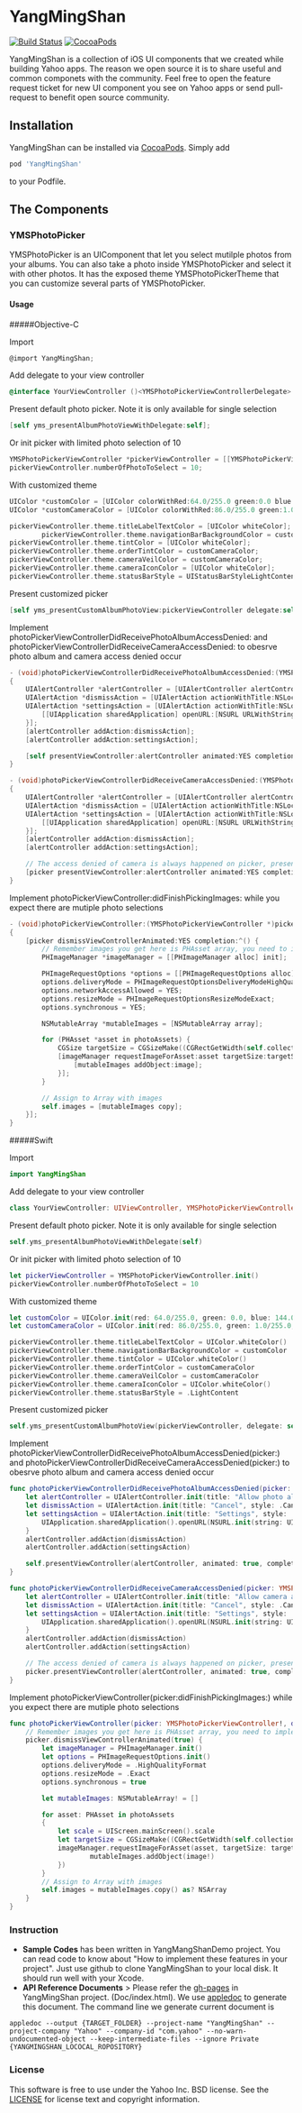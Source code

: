# YangMingShan
[![Build Status](https://travis-ci.org/yahoo/YangMingShan.svg?branch=master)](https://travis-ci.org/yahoo/YangMingShan)
[![CocoaPods](https://img.shields.io/cocoapods/v/YangMingShan.svg?maxAge=2592000?style=flat-square)](https://cocoapods.org/?q=yangmingshan)
 
YangMingShan is a collection of iOS UI components that we created while building Yahoo apps. The reason we open source it is to share useful and common componets with the community. Feel free to open the feature request ticket for new UI component you see on Yahoo apps or send pull-request to benefit open source community.

Installation
-------

YangMingShan can be installed via [CocoaPods](http://cocoapods.org/). Simply add

```ruby
pod 'YangMingShan'
```

to your Podfile.

The Components
-------

### YMSPhotoPicker

YMSPhotoPicker is an UIComponent that let you select mutilple photos from your albums. You can also take a photo inside YMSPhotoPicker and select it with other photos. It has the exposed theme YMSPhotoPickerTheme that you can customize several parts of YMSPhotoPicker. 

#### Usage
#####Objective-C

Import

```objective-c
@import YangMingShan;
```

Add delegate to your view controller

```objective-c
@interface YourViewController ()<YMSPhotoPickerViewControllerDelegate>
```

Present default photo picker. Note it is only available for single selection

```objective-c
[self yms_presentAlbumPhotoViewWithDelegate:self];
```

Or init picker with limited photo selection of 10

```objective-c
YMSPhotoPickerViewController *pickerViewController = [[YMSPhotoPickerViewController alloc] init];
pickerViewController.numberOfPhotoToSelect = 10;
```

With customized theme
```objective-c
UIColor *customColor = [UIColor colorWithRed:64.0/255.0 green:0.0 blue:144.0/255.0 alpha:1.0];
UIColor *customCameraColor = [UIColor colorWithRed:86.0/255.0 green:1.0/255.0 blue:236.0/255.0 alpha:1.0];

pickerViewController.theme.titleLabelTextColor = [UIColor whiteColor];
        pickerViewController.theme.navigationBarBackgroundColor = customColor;
pickerViewController.theme.tintColor = [UIColor whiteColor];
pickerViewController.theme.orderTintColor = customCameraColor;
pickerViewController.theme.cameraVeilColor = customCameraColor;
pickerViewController.theme.cameraIconColor = [UIColor whiteColor];
pickerViewController.theme.statusBarStyle = UIStatusBarStyleLightContent;
```

Present customized picker
```objective-c
[self yms_presentCustomAlbumPhotoView:pickerViewController delegate:self];
```

Implement photoPickerViewControllerDidReceivePhotoAlbumAccessDenied: and photoPickerViewControllerDidReceiveCameraAccessDenied: to obesrve photo album and camera access denied occur

```objective-c
- (void)photoPickerViewControllerDidReceivePhotoAlbumAccessDenied:(YMSPhotoPickerViewController *)picker
{
    UIAlertController *alertController = [UIAlertController alertControllerWithTitle:NSLocalizedString(@"Allow photo album access?", nil) message:NSLocalizedString(@"Need your permission to access photo albumbs", nil) preferredStyle:UIAlertControllerStyleAlert];
    UIAlertAction *dismissAction = [UIAlertAction actionWithTitle:NSLocalizedString(@"Cancel", nil) style:UIAlertActionStyleCancel handler:nil];
    UIAlertAction *settingsAction = [UIAlertAction actionWithTitle:NSLocalizedString(@"Settings", nil) style:UIAlertActionStyleDefault handler:^(UIAlertAction *action) {
        [[UIApplication sharedApplication] openURL:[NSURL URLWithString:UIApplicationOpenSettingsURLString]];
    }];
    [alertController addAction:dismissAction];
    [alertController addAction:settingsAction];

    [self presentViewController:alertController animated:YES completion:nil];
}

- (void)photoPickerViewControllerDidReceiveCameraAccessDenied:(YMSPhotoPickerViewController *)picker
{
    UIAlertController *alertController = [UIAlertController alertControllerWithTitle:NSLocalizedString(@"Allow camera access?", nil) message:NSLocalizedString(@"Need your permission to take a photo", nil) preferredStyle:UIAlertControllerStyleAlert];
    UIAlertAction *dismissAction = [UIAlertAction actionWithTitle:NSLocalizedString(@"Cancel", nil) style:UIAlertActionStyleCancel handler:nil];
    UIAlertAction *settingsAction = [UIAlertAction actionWithTitle:NSLocalizedString(@"Settings", nil) style:UIAlertActionStyleDefault handler:^(UIAlertAction *action) {
        [[UIApplication sharedApplication] openURL:[NSURL URLWithString:UIApplicationOpenSettingsURLString]];
    }];
    [alertController addAction:dismissAction];
    [alertController addAction:settingsAction];

    // The access denied of camera is always happened on picker, present alert on it to follow the view hierarchy
    [picker presentViewController:alertController animated:YES completion:nil];
}
```

Implement photoPickerViewController:didFinishPickingImages: while you expect there are mutiple photo selections

```objective-c
- (void)photoPickerViewController:(YMSPhotoPickerViewController *)picker didFinishPickingImages:(NSArray *)photoAssets
{
    [picker dismissViewControllerAnimated:YES completion:^() {
        // Remember images you get here is PHAsset array, you need to implement PHImageManager to get UIImage data by yourself
        PHImageManager *imageManager = [[PHImageManager alloc] init];

        PHImageRequestOptions *options = [[PHImageRequestOptions alloc] init];
        options.deliveryMode = PHImageRequestOptionsDeliveryModeHighQualityFormat;
        options.networkAccessAllowed = YES;
        options.resizeMode = PHImageRequestOptionsResizeModeExact;
        options.synchronous = YES;

        NSMutableArray *mutableImages = [NSMutableArray array];

        for (PHAsset *asset in photoAssets) {
            CGSize targetSize = CGSizeMake((CGRectGetWidth(self.collectionView.bounds) - 20*2) * [UIScreen mainScreen].scale, (CGRectGetHeight(self.collectionView.bounds) - 20*2) * [UIScreen mainScreen].scale);
            [imageManager requestImageForAsset:asset targetSize:targetSize contentMode:PHImageContentModeAspectFill options:options resultHandler:^(UIImage *image, NSDictionary *info) {
                [mutableImages addObject:image];
            }];
        }

		// Assign to Array with images
        self.images = [mutableImages copy];
    }];
}
```

#####Swift

Import

```swift
import YangMingShan
```

Add delegate to your view controller

```swift
class YourViewController: UIViewController, YMSPhotoPickerViewControllerDelegate
```

Present default photo picker. Note it is only available for single selection

```swift
self.yms_presentAlbumPhotoViewWithDelegate(self)
```

Or init picker with limited photo selection of 10

```swift
let pickerViewController = YMSPhotoPickerViewController.init()
pickerViewController.numberOfPhotoToSelect = 10
```

With customized theme

```swift
let customColor = UIColor.init(red: 64.0/255.0, green: 0.0, blue: 144.0/255.0, alpha: 1.0)
let customCameraColor = UIColor.init(red: 86.0/255.0, green: 1.0/255.0, blue: 236.0/255.0, alpha: 1.0)

pickerViewController.theme.titleLabelTextColor = UIColor.whiteColor()
pickerViewController.theme.navigationBarBackgroundColor = customColor
pickerViewController.theme.tintColor = UIColor.whiteColor()
pickerViewController.theme.orderTintColor = customCameraColor
pickerViewController.theme.cameraVeilColor = customCameraColor
pickerViewController.theme.cameraIconColor = UIColor.whiteColor()
pickerViewController.theme.statusBarStyle = .LightContent
```

Present customized picker

```swift
self.yms_presentCustomAlbumPhotoView(pickerViewController, delegate: self)
```

Implement photoPickerViewControllerDidReceivePhotoAlbumAccessDenied(picker:) and photoPickerViewControllerDidReceiveCameraAccessDenied(picker:) to obesrve photo album and camera access denied occur

```swift
func photoPickerViewControllerDidReceivePhotoAlbumAccessDenied(picker: YMSPhotoPickerViewController!) {
    let alertController = UIAlertController.init(title: "Allow photo album access?", message: "Need your permission to access photo albumbs", preferredStyle: .Alert)
    let dismissAction = UIAlertAction.init(title: "Cancel", style: .Cancel, handler: nil)
    let settingsAction = UIAlertAction.init(title: "Settings", style: .Default) { (action) in
        UIApplication.sharedApplication().openURL(NSURL.init(string: UIApplicationOpenSettingsURLString)!)
    }
    alertController.addAction(dismissAction)
    alertController.addAction(settingsAction)

    self.presentViewController(alertController, animated: true, completion: nil)
}

func photoPickerViewControllerDidReceiveCameraAccessDenied(picker: YMSPhotoPickerViewController!) {
    let alertController = UIAlertController.init(title: "Allow camera album access?", message: "Need your permission to take a photo", preferredStyle: .Alert)
    let dismissAction = UIAlertAction.init(title: "Cancel", style: .Cancel, handler: nil)
    let settingsAction = UIAlertAction.init(title: "Settings", style: .Default) { (action) in
        UIApplication.sharedApplication().openURL(NSURL.init(string: UIApplicationOpenSettingsURLString)!)
    }
    alertController.addAction(dismissAction)
    alertController.addAction(settingsAction)

    // The access denied of camera is always happened on picker, present alert on it to follow the view hierarchy
    picker.presentViewController(alertController, animated: true, completion: nil)
}
```

Implement photoPickerViewController(picker:didFinishPickingImages:) while you expect there are mutiple photo selections

```swift
func photoPickerViewController(picker: YMSPhotoPickerViewController!, didFinishPickingImages photoAssets: [PHAsset]!) {
    // Remember images you get here is PHAsset array, you need to implement PHImageManager to get UIImage data by yourself
    picker.dismissViewControllerAnimated(true) { 
        let imageManager = PHImageManager.init()
        let options = PHImageRequestOptions.init()
        options.deliveryMode = .HighQualityFormat
        options.resizeMode = .Exact
        options.synchronous = true

        let mutableImages: NSMutableArray! = []

        for asset: PHAsset in photoAssets
        {
            let scale = UIScreen.mainScreen().scale
            let targetSize = CGSizeMake((CGRectGetWidth(self.collectionView.bounds) - 20*2) * scale, (CGRectGetHeight(self.collectionView.bounds) - 20*2) * scale)
            imageManager.requestImageForAsset(asset, targetSize: targetSize, contentMode: .AspectFill, options: options, resultHandler: { (image, info) in
                    mutableImages.addObject(image!)
            })
        }
        // Assign to Array with images
        self.images = mutableImages.copy() as? NSArray
    }
}
```

### Instruction

  - **Sample Codes** has been written in YangMangShanDemo project. You can read code to know about "How to implement these features in your project". Just use github to clone YangMingShan to your local disk. It should run well with your Xcode. 
  - **API Reference Documents** > Please refer the [gh-pages](https://github.com/pages/yahoo/YangMingShan/Doc/index.html) in YangMingShan project. (Doc/index.html). We use [appledoc](https://github.com/tomaz/appledoc) to generate this document. The command line we generate current document is
```shell
appledoc --output {TARGET_FOLDER} --project-name "YangMingShan" --project-company "Yahoo" --company-id "com.yahoo" --no-warn-undocumented-object --keep-intermediate-files --ignore Private {YANGMINGSHAN_LOCOCAL_ROPOSITORY}

```  

### License

This software is free to use under the Yahoo Inc. BSD license.
See the [LICENSE] for license text and copyright information.

[LICENSE]: https://github.com/yahoo/YangMingShan/blob/master/LICENSE.md
